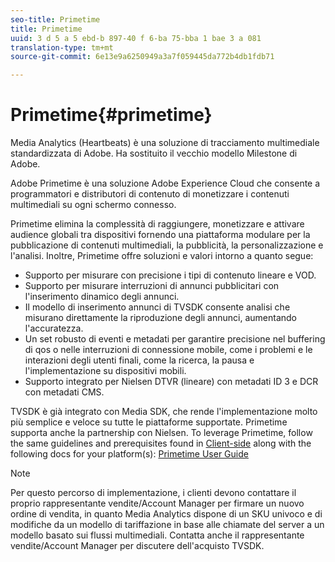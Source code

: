 ```yaml
---
seo-title: Primetime
title: Primetime
uuid: 3 d 5 a 5 ebd-b 897-40 f 6-ba 75-bba 1 bae 3 a 081
translation-type: tm+mt
source-git-commit: 6e13e9a6250949a3a7f059445da772b4db1fdb71

---
```



# Primetime{#primetime}

Media Analytics (Heartbeats) è una soluzione di tracciamento multimediale standardizzata di Adobe. Ha sostituito il vecchio modello Milestone di Adobe.

Adobe Primetime è una soluzione Adobe Experience Cloud che consente a programmatori e distributori di contenuto di monetizzare i contenuti multimediali su ogni schermo connesso.

Primetime elimina la complessità di raggiungere, monetizzare e attivare audience globali tra dispositivi fornendo una piattaforma modulare per la pubblicazione di contenuti multimediali, la pubblicità, la personalizzazione e l'analisi. Inoltre, Primetime offre soluzioni e valori intorno a quanto segue:

* Supporto per misurare con precisione i tipi di contenuto lineare e VOD.
* Supporto per misurare interruzioni di annunci pubblicitari con l'inserimento dinamico degli annunci.
* Il modello di inserimento annunci di TVSDK consente analisi che misurano direttamente la riproduzione degli annunci, aumentando l'accuratezza.
* Un set robusto di eventi e metadati per garantire precisione nel buffering di qos o nelle interruzioni di connessione mobile, come i problemi e le interazioni degli utenti finali, come la ricerca, la pausa e l'implementazione su dispositivi mobili.
* Supporto integrato per Nielsen DTVR (lineare) con metadati ID 3 e DCR con metadati CMS.

TVSDK è già integrato con Media SDK, che rende l'implementazione molto più semplice e veloce su tutte le piattaforme supportate. Primetime supporta anche la partnership con Nielsen. To leverage Primetime, follow the same guidelines and prerequisites found in [Client-side](../../intro-to-ava/implementation-paths/client-side-path.md) along with the following docs for your platform(s): [Primetime User Guide](https://helpx.adobe.com/primetime/user-guide.html)

>[!NOTE]
>
>Per questo percorso di implementazione, i clienti devono contattare il proprio rappresentante vendite/Account Manager per firmare un nuovo ordine di vendita, in quanto Media Analytics dispone di un SKU univoco e di modifiche da un modello di tariffazione in base alle chiamate del server a un modello basato sui flussi multimediali. Contatta anche il rappresentante vendite/Account Manager per discutere dell'acquisto TVSDK.

